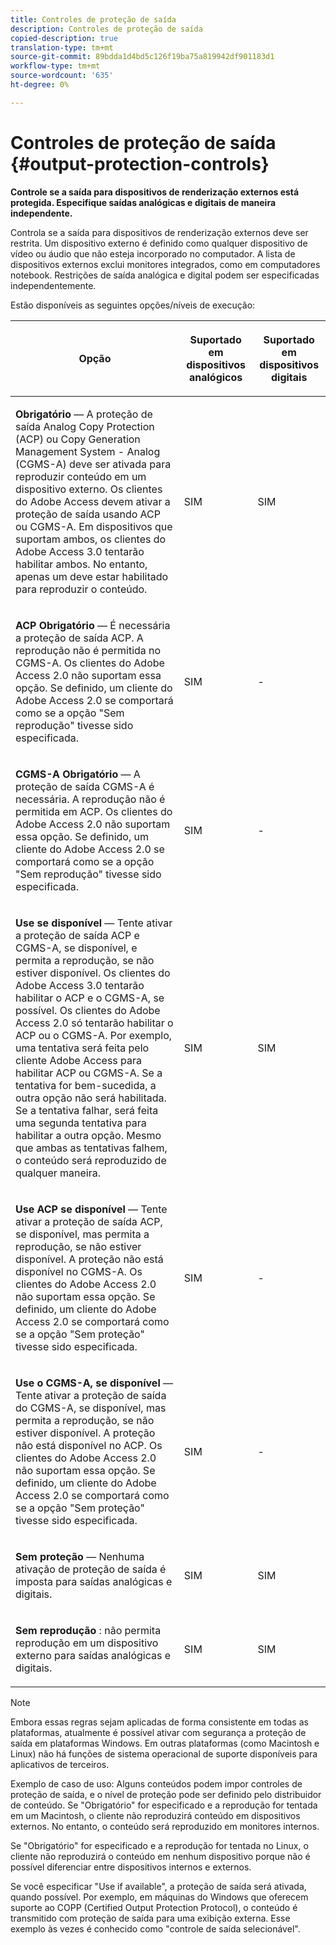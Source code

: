 ```yaml
---
title: Controles de proteção de saída
description: Controles de proteção de saída
copied-description: true
translation-type: tm+mt
source-git-commit: 89bdda1d4bd5c126f19ba75a819942df901183d1
workflow-type: tm+mt
source-wordcount: '635'
ht-degree: 0%

---
```



# Controles de proteção de saída {#output-protection-controls}

**Controle se a saída para dispositivos de renderização externos está protegida. Especifique saídas analógicas e digitais de maneira independente.**

Controla se a saída para dispositivos de renderização externos deve ser restrita. Um dispositivo externo é definido como qualquer dispositivo de vídeo ou áudio que não esteja incorporado no computador. A lista de dispositivos externos exclui monitores integrados, como em computadores notebook. Restrições de saída analógica e digital podem ser especificadas independentemente.

Estão disponíveis as seguintes opções/níveis de execução:

<table frame="all" colsep="0" rowsep="1" id="adobetable_fvw_5fx_n4"> 
 <thead class="- topic/thead "> 
  <tr rowsep="1" class="- topic/row "> 
   <th colname="1" class="- topic/entry entry"> <p class="- topic/p ">Opção </p> </th> 
   <th colname="2" class="- topic/entry entry"> <p class="- topic/p ">Suportado em dispositivos analógicos </p> </th> 
   <th colname="3" class="- topic/entry entry"> <p class="- topic/p ">Suportado em dispositivos digitais </p> </th> 
  </tr> 
 </thead>
 <tbody class="- topic/tbody "> 
  <tr rowsep="1" class="- topic/row "> 
   <td colname="1" class="- topic/entry "> <p class="- topic/p "><b class="+ topic/ph hi-d/b ">Obrigatório</b>  — A proteção de saída Analog Copy Protection (ACP) ou Copy Generation Management System - Analog (CGMS-A) deve ser ativada para reproduzir conteúdo em um dispositivo externo. Os clientes do Adobe Access devem ativar a proteção de saída usando ACP ou CGMS-A. Em dispositivos que suportam ambos, os clientes do Adobe Access 3.0 tentarão habilitar ambos. No entanto, apenas um deve estar habilitado para reproduzir o conteúdo. </p> </td> 
   <td colname="2" class="- topic/entry "> <p class="- topic/p ">SIM </p> </td> 
   <td colname="3" class="- topic/entry "> <p class="- topic/p ">SIM </p> </td> 
  </tr> 
  <tr rowsep="1" class="- topic/row "> 
   <td colname="1" class="- topic/entry "> <p class="- topic/p "><b class="+ topic/ph hi-d/b ">ACP Obrigatório</b>  — É necessária a proteção de saída ACP. A reprodução não é permitida no CGMS-A. Os clientes do Adobe Access 2.0 não suportam essa opção. Se definido, um cliente do Adobe Access 2.0 se comportará como se a opção "Sem reprodução" tivesse sido especificada. </p> </td> 
   <td colname="2" class="- topic/entry "> <p class="- topic/p ">SIM </p> </td> 
   <td colname="3" class="- topic/entry "> <p class="- topic/p ">- </p> </td> 
  </tr> 
  <tr rowsep="1" class="- topic/row "> 
   <td colname="1" class="- topic/entry "> <p class="- topic/p "><b class="+ topic/ph hi-d/b ">CGMS-A Obrigatório</b>  — A proteção de saída CGMS-A é necessária. A reprodução não é permitida em ACP. Os clientes do Adobe Access 2.0 não suportam essa opção. Se definido, um cliente do Adobe Access 2.0 se comportará como se a opção "Sem reprodução" tivesse sido especificada. </p> </td> 
   <td colname="2" class="- topic/entry "> <p class="- topic/p ">SIM </p> </td> 
   <td colname="3" class="- topic/entry "> <p class="- topic/p ">- </p> </td> 
  </tr> 
  <tr rowsep="1" class="- topic/row "> 
   <td colname="1" class="- topic/entry "> <p class="- topic/p "><b class="+ topic/ph hi-d/b ">Use se disponível</b>  — Tente ativar a proteção de saída ACP e CGMS-A, se disponível, e permita a reprodução, se não estiver disponível. Os clientes do Adobe Access 3.0 tentarão habilitar o ACP e o CGMS-A, se possível. Os clientes do Adobe Access 2.0 só tentarão habilitar o ACP ou o CGMS-A. Por exemplo, uma tentativa será feita pelo cliente Adobe Access para habilitar ACP ou CGMS-A. Se a tentativa for bem-sucedida, a outra opção não será habilitada. Se a tentativa falhar, será feita uma segunda tentativa para habilitar a outra opção. Mesmo que ambas as tentativas falhem, o conteúdo será reproduzido de qualquer maneira. </p> </td> 
   <td colname="2" class="- topic/entry "> <p class="- topic/p ">SIM </p> </td> 
   <td colname="3" class="- topic/entry "> <p class="- topic/p ">SIM </p> </td> 
  </tr> 
  <tr rowsep="1" class="- topic/row "> 
   <td colname="1" class="- topic/entry "> <p class="- topic/p "><b class="+ topic/ph hi-d/b ">Use ACP se disponível</b>  — Tente ativar a proteção de saída ACP, se disponível, mas permita a reprodução, se não estiver disponível. A proteção não está disponível no CGMS-A. Os clientes do Adobe Access 2.0 não suportam essa opção. Se definido, um cliente do Adobe Access 2.0 se comportará como se a opção "Sem proteção" tivesse sido especificada. </p> </td> 
   <td colname="2" class="- topic/entry "> <p class="- topic/p ">SIM </p> </td> 
   <td colname="3" class="- topic/entry "> <p class="- topic/p ">- </p> </td> 
  </tr> 
  <tr rowsep="1" class="- topic/row "> 
   <td colname="1" class="- topic/entry "> <p class="- topic/p "><b class="+ topic/ph hi-d/b ">Use o CGMS-A, se disponível  </b>— Tente ativar a proteção de saída do CGMS-A, se disponível, mas permita a reprodução, se não estiver disponível. A proteção não está disponível no ACP. Os clientes do Adobe Access 2.0 não suportam essa opção. Se definido, um cliente do Adobe Access 2.0 se comportará como se a opção "Sem proteção" tivesse sido especificada. </p> </td> 
   <td colname="2" class="- topic/entry "> <p class="- topic/p ">SIM </p> </td> 
   <td colname="3" class="- topic/entry "> <p class="- topic/p ">- </p> </td> 
  </tr> 
  <tr rowsep="1" class="- topic/row "> 
   <td colname="1" class="- topic/entry "> <p class="- topic/p "><b class="+ topic/ph hi-d/b ">Sem proteção</b> — Nenhuma ativação de proteção de saída é imposta para saídas analógicas e digitais. </p> </td> 
   <td colname="2" class="- topic/entry "> <p class="- topic/p ">SIM </p> </td> 
   <td colname="3" class="- topic/entry "> <p class="- topic/p ">SIM </p> </td> 
  </tr> 
  <tr rowsep="0" class="- topic/row "> 
   <td colname="1" class="- topic/entry "> <p class="- topic/p "><b class="+ topic/ph hi-d/b ">Sem reprodução</b> : não permita reprodução em um dispositivo externo para saídas analógicas e digitais. </p> </td> 
   <td colname="2" class="- topic/entry "> <p class="- topic/p ">SIM </p> </td> 
   <td colname="3" class="- topic/entry "> <p class="- topic/p ">SIM </p> </td> 
  </tr> 
 </tbody> 
</table>

>[!NOTE]
>
>Embora essas regras sejam aplicadas de forma consistente em todas as plataformas, atualmente é possível ativar com segurança a proteção de saída em plataformas Windows. Em outras plataformas (como Macintosh e Linux) não há funções de sistema operacional de suporte disponíveis para aplicativos de terceiros.

Exemplo de caso de uso: Alguns conteúdos podem impor controles de proteção de saída, e o nível de proteção pode ser definido pelo distribuidor de conteúdo. Se &quot;Obrigatório&quot; for especificado e a reprodução for tentada em um Macintosh, o cliente não reproduzirá conteúdo em dispositivos externos. No entanto, o conteúdo será reproduzido em monitores internos.

Se &quot;Obrigatório&quot; for especificado e a reprodução for tentada no Linux, o cliente não reproduzirá o conteúdo em nenhum dispositivo porque não é possível diferenciar entre dispositivos internos e externos.

Se você especificar &quot;Use if available&quot;, a proteção de saída será ativada, quando possível. Por exemplo, em máquinas do Windows que oferecem suporte ao COPP (Certified Output Protection Protocol), o conteúdo é transmitido com proteção de saída para uma exibição externa. Esse exemplo às vezes é conhecido como &quot;controle de saída selecionável&quot;.
